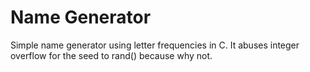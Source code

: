 Name Generator
==============

Simple name generator using letter frequencies in C. It abuses integer overflow for the seed to rand() because why not.
